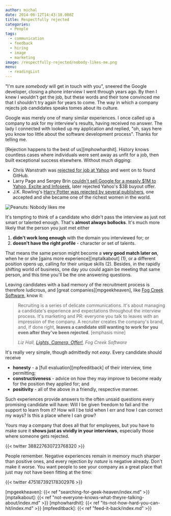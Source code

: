 ```yaml
---
author: michal
date: 2014-06-12T14:43:18.000Z
title: Respectfully rejected
categories:
  - People
tags:
  - communication
  - feedback
  - hiring
  - image
  - marketing
image: /respectfully-rejected/nobody-likes-me.png
menu:
  - readingList
---
```


"I'm sure _somebody_ will get in touch with you", sneered the Google developer, closing a phone interview I went through years ago. By then I knew I wouldn't get the job, but these words and their tone convinced me that I shouldn't try again for years to come. The way in which a company rejects job candidates speaks tomes about its culture.

<!--more-->

Google was merely one of many similar experiences. I once called up a company to ask for my interview's results, having received no answer. The lady I connected with looked up my application and replied, "oh, says here you know too little about the software development process". Thanks for telling me.

[Rejection happens to the best of us][mphowhardhit]. History knows countless cases where individuals were sent away as unfit for a job, then built exceptional success elsewhere. Without much digging:

- Chris Wanstrath was [rejected for job at Yahoo][defunktrejected] and went on to found GitHub.
- Larry Page and Sergey Brin [couldn't sell Google for a measly $1M to Yahoo, Excite and Infoseek][pagebrinhistory], later rejected Yahoo's $3B buyout offer.
- J.K. Rowling's [Harry Potter was rejected by several publishers][jkrowlingrejected], one accepted and she became one of the richest women in the world.

![Peanuts: Nobody likes me](/respectfully-rejected/nobody-likes-me.png)

It's tempting to think of a candidate who didn't pass the interview as just not smart or talented enough. That's __almost always bollocks__. It's much more likely that the person you just met either

1. __didn't work long enough__ with the domain you interviewed for; or
2. __doesn't have the right profile__ - character or set of talents.

That means the same person might become a __very good match later on__, when he or she [gains more experience][mptalkabout] (1), or a different position opens up, calling for their unique skills (2). Besides, in the rapidly shifting world of business, one day _you_ could again be meeting that same person, and this time you'll be the one answering questions.

Leaving candidates with a bad memory of the recruitment process is therefore ludicrous, and [great companies][mpgeekheaven], like [Fog Creek Software][fogcreek], know it:

> Recruiting is a series of delicate communications. It's about managing a candidate's experience and expectations throughout the interview process. It's marketing and PR: everyone you talk to leaves with an impression of the company. A recruiter creates the company's brand, and, if done right, __leaves a candidate still wanting to work for you even after they've been rejected__. [emphasis mine]
>
> <cite>Liz Hall, [Lights, Camera, Offer!](http://behindthescenesrecruiter.com/post/78466107159/lights-camera-offer), Fog Creek Software</cite>

It's really very simple, though admittedly not _easy_. Every candidate should receive

- __honesty__ - a [full evaluation][mpfeeditback] of their interview, time permitting;
- __constructiveness__ - advice on how they may improve to become ready for the position they applied for; and
- __positivity__ - all of the above in a friendly, respective manner.

Such experiences provide answers to the often unsaid questions every promising candidate will have: Will I be given freedom to fail and the support to learn from it? How will I be told when I err and how I can correct my ways? Is this a place where I can grow?

Yours may a company that does all that for employees, but you have to make sure it __shows just as vividly in your interviews__, especially those where someone gets rejected.

{{< twitter 388227630723768320 >}}

People remember. Negative experiences remain in memory much sharper than positive ones, and every rejection _by nature_ is negative already. Don't make it worse. You want people to see your company as a great place that just may not have been fitting at the time:

{{< twitter 475187392178302976 >}}

[defunktrejected]: https://twitter.com/defunkt/status/469607846527520768
[fogcreek]: http://www.fogcreek.com/
[jkrowlingrejected]: http://www.jkrowling.com/en_GB/#/timeline/bloomsbury-publishing/
[pagebrinhistory]: http://interviewsummary.com/2012/11/02/larry-page-and-sergei-brin-of-google/
[mpgeekheaven]: {{< ref "searching-for-geek-heaven/index.md" >}}
[mptalkabout]: {{< ref "not-everyone-knows-what-theyre-talking-about/index.md" >}}
[mphowhardhit]: {{< ref "its-not-how-hard-you-can-hit/index.md" >}}
[mpfeeditback]: {{< ref "feed-it-back/index.md" >}}


